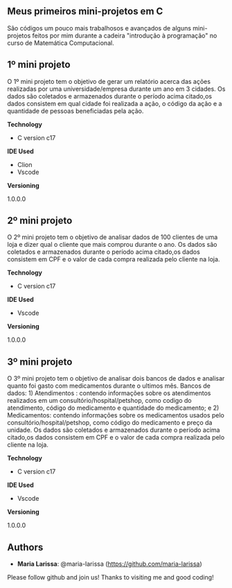## Meus primeiros mini-projetos em C

São códigos um pouco mais trabalhosos e avançados de alguns mini-projetos feitos por mim durante a cadeira "introdução à programação" no curso de Matemática Computacional.
 
## 1º mini projeto
 
O 1º mini projeto tem o objetivo de gerar um relatório acerca das ações realizadas por uma universidade/empresa durante um ano em 3 cidades.
Os dados são coletados e armazenados durante o período acima citado,os dados consistem em qual cidade foi realizada a ação, o código da ação e a quantidade de pessoas beneficiadas pela ação. 

**Technology**
 
* C version  c17

**IDE Used**
 
* Clion
* Vscode

**Versioning**
 
1.0.0.0
 
 
 
## 2º mini projeto
 
O 2º mini projeto tem o objetivo de analisar dados de 100 clientes de uma loja e dizer qual o cliente que mais comprou durante o ano.
Os dados são coletados e armazenados durante o período acima citado,os dados consistem em CPF e o valor de cada compra realizada pelo cliente na loja.
 
**Technology**
 
* C version  c17

**IDE Used**
 
* Vscode
 
**Versioning**
 
1.0.0.0
  
 
 
 ## 3º mini projeto
 
O 3º mini projeto tem o objetivo de analisar dois bancos de dados e analisar quanto foi gasto com medicamentos durante o ultimos mês.
Bancos de dados:
    1) Atendimentos : contendo informações sobre os atendimentos realizados em um consultório/hospital/petshop, como codigo do atendimento, código do medicamento e quantidade do medicamento; e 
    2) Medicamentos: contendo informações sobre os medicamentos usados pelo consultório/hospital/petshop, como código do medicamento e preço da unidade.
Os dados são coletados e armazenados durante o período acima citado,os dados consistem em CPF e o valor de cada compra realizada pelo cliente na loja.



**Technology**
 
* C version  c17

**IDE Used**
 
* Vscode
 
**Versioning**
 
1.0.0.0
## Authors
 
* **Maria Larissa**: @maria-larissa (https://github.com/maria-larissa)
 
 
Please follow github and join us!
Thanks to visiting me and good coding!
